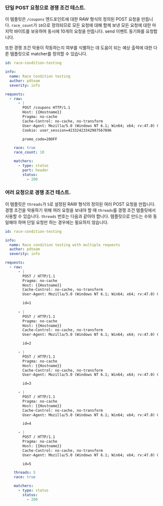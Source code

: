 ### 단일 POST 요청으로 경쟁 조건 테스트.

이 템플릿은 `/coupons` 엔드포인트에 대한 RAW 형식의 정의된 POST 요청을 만듭니다. `race_count`가 `10`으로 정의되므로 모든 요청에 ​​대해 함께 보낸 모든 요청에 ​​대한 마지막 바이트를 보유하여 동시에 10개의 요청을 만듭니다. send 이벤트 동기화를 요청합니다.

또한 경쟁 조건 악용이 작동하는지 여부를 식별하는 데 도움이 되는 예상 출력에 대한 다른 템플릿으로 matcher를 정의할 수 있습니다.


```yaml
id: race-condition-testing

info:
  name: Race Condition testing
  author: pdteam
  severity: info

requests:
  - raw:
      - |
        POST /coupons HTTP/1.1
        Host: {{Hostname}}
        Pragma: no-cache
        Cache-Control: no-cache, no-transform
        User-Agent: Mozilla/5.0 (Windows NT 6.1; Win64; x64; rv:47.0) Gecko/20100101 Firefox/47.0
        Cookie: user_session=42332423342987567896

        promo_code=20OFF        

    race: true
    race_count: 10

    matchers:
      - type: status
        part: header
        status:
          - 200
```

### 여러 요청으로 경쟁 조건 테스트.

이 템플릿은 `threads`가 `5`로 설정된 RAW 형식의 정의된 여러 POST 요청을 만듭니다. 경쟁 조건을 악용하기 위해 여러 요청을 보내야 할 때 `threads`를 경쟁 조건 템플릿에서 사용할 수 있습니다. `threads` 번호는 다음과 같아야 합니다. 템플릿으로 만드는 수와 동일해야 하며 단일 요청만 하는 경우에는 필요하지 않습니다.

```yaml
id: race-condition-testing

info:
  name: Race condition testing with multiple requests
  author: pdteam
  severity: info

requests:
  - raw:  
      - |
        POST / HTTP/1.1
        Pragma: no-cache
        Host: {{Hostname}}
        Cache-Control: no-cache, no-transform
        User-Agent: Mozilla/5.0 (Windows NT 6.1; Win64; x64; rv:47.0) Gecko/20100101 Firefox/47.0

        id=1
        
      - |
        POST / HTTP/1.1
        Pragma: no-cache
        Host: {{Hostname}}
        Cache-Control: no-cache, no-transform
        User-Agent: Mozilla/5.0 (Windows NT 6.1; Win64; x64; rv:47.0) Gecko/20100101 Firefox/47.0

        id=2

      - |
        POST / HTTP/1.1
        Pragma: no-cache
        Host: {{Hostname}}
        Cache-Control: no-cache, no-transform
        User-Agent: Mozilla/5.0 (Windows NT 6.1; Win64; x64; rv:47.0) Gecko/20100101 Firefox/47.0

        id=3

      - |
        POST / HTTP/1.1
        Pragma: no-cache
        Host: {{Hostname}}
        Cache-Control: no-cache, no-transform
        User-Agent: Mozilla/5.0 (Windows NT 6.1; Win64; x64; rv:47.0) Gecko/20100101 Firefox/47.0

        id=4

      - |
        POST / HTTP/1.1
        Pragma: no-cache
        Host: {{Hostname}}
        Cache-Control: no-cache, no-transform
        User-Agent: Mozilla/5.0 (Windows NT 6.1; Win64; x64; rv:47.0) Gecko/20100101 Firefox/47.0

        id=5

    threads: 5
    race: true

    matchers:
      - type: status
        status:
          - 200
```
